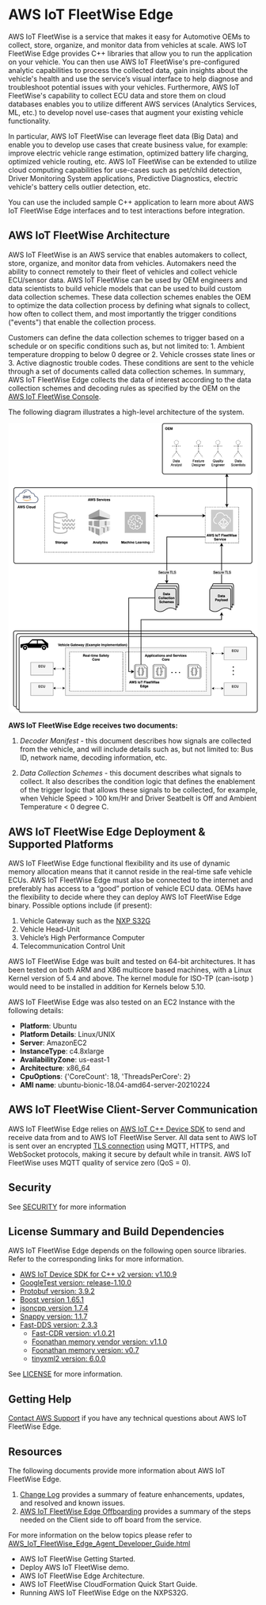 AWS IoT FleetWise Edge
======================

AWS IoT FleetWise is a service that makes it easy for Automotive OEMs to collect, store, organize, and monitor data from vehicles at scale. AWS IoT FleetWise Edge provides C++ libraries that allow you to run the application on your vehicle. You can then use AWS IoT FleetWise's pre-configured analytic capabilities to process the collected data, gain insights about the vehicle's health and use the service’s visual interface to help diagnose and troubleshoot potential issues with your vehicles. Furthermore, AWS IoT FleetWise's capability to collect ECU data and store them on cloud databases enables you to utilize different AWS services (Analytics Services, ML, etc.) to develop novel use-cases that augment your existing vehicle functionality. 

In particular, AWS IoT FleetWise can leverage fleet data (Big Data) and enable you to develop use cases that create business value, for example: improve electric vehicle range estimation, optimized battery life charging, optimized vehicle routing, etc. AWS IoT FleetWise can be extended to utilize cloud computing capabilities for use-cases such as pet/child detection, Driver Monitoring System applications, Predictive Diagnostics, electric vehicle's battery cells outlier detection, etc.

You can use the included sample C++ application to learn more about AWS IoT FleetWise Edge interfaces and to test interactions before integration.



## AWS IoT FleetWise Architecture

AWS IoT FleetWise is an AWS service that enables automakers to collect, store, organize, and monitor data from vehicles. Automakers need the ability to connect remotely to their fleet of vehicles and collect vehicle ECU/sensor data. AWS IoT FleetWise can be used by OEM engineers and data scientists to build vehicle models that can be used to build custom data collection schemes. These data collection schemes enables the OEM to optimize the data collection process by defining what signals to collect, how often to collect them, and most importantly the trigger conditions ("events") that enable the collection process.

Customers can define the data collection schemes to trigger based on a schedule or on specific conditions such as, but not limited to: 1. Ambient temperature dropping to below 0 degree or 2. Vehicle crosses state lines or 3. Active diagnostic trouble codes. These conditions are sent to the vehicle through a set of documents called data collection schemes. In summary, AWS IoT FleetWise Edge collects the data of interest according to the data collection schemes and decoding rules as specified by the OEM on the [AWS IoT FleetWise Console](https://aws.amazon.com/iot-fleetwise/).

The  following diagram illustrates a high-level architecture of the system.





<img src="./assets/iot-FleetWise-architecture.png" />



**AWS IoT FleetWise Edge receives two documents:**

1. *Decoder Manifest* - this document describes how signals are collected from the vehicle, and will include details such as, but not limited to: Bus ID, network name, decoding information, etc. 

2. *Data Collection Schemes* - this document describes what signals to collect. It also describes the condition logic that defines the enablement of the trigger logic that allows these signals to be collected, for example, when Vehicle Speed > 100 km/Hr and Driver Seatbelt is Off and Ambient Temperature <  0 degree C. 

## AWS IoT FleetWise Edge Deployment & **Supported Platforms**

AWS IoT FleetWise Edge functional flexibility and its use of dynamic memory allocation means that it cannot reside in the real-time safe vehicle ECUs. AWS IoT FleetWise Edge must also be connected to the internet and preferably has access to a “good” portion of vehicle ECU data. OEMs have the flexibility to decide  where they can deploy AWS IoT FleetWise Edge binary. Possible options include (if present):

1. Vehicle Gateway such as the [NXP S32G](https://www.nxp.com/products/processors-and-microcontrollers/arm-processors/s32g-vehicle-network-processors/s32g2-processors-for-vehicle-networking:S32G2) 
2. Vehicle Head-Unit
3. Vehicle’s High Performance Computer
4. Telecommunication Control Unit



AWS IoT FleetWise Edge was built and tested on 64-bit architectures. It has been tested on both ARM and X86 multicore based machines, with a Linux Kernel version of 5.4 and above. The kernel module for ISO-TP (can-isotp ) would need to be installed in addition for Kernels below 5.10.

AWS IoT FleetWise Edge was also tested on an EC2 Instance with the following details:

- **Platform**: Ubuntu
- **Platform** **Details**: Linux/UNIX
- **Server**: AmazonEC2
- **InstanceType**: c4.8xlarge
- **AvailabilityZone**: us-east-1
- **Architecture**: x86_64
- **CpuOptions**: {'CoreCount': 18, 'ThreadsPerCore': 2}
- **AMI name**: ubuntu-bionic-18.04-amd64-server-20210224



## AWS IoT FleetWise Client-Server Communication

AWS IoT FleetWise Edge relies on [AWS IoT C++ Device SDK](https://github.com/aws/aws-iot-device-sdk-cpp-v2) to send and receive data from and to AWS IoT FleetWise Server. All data sent to AWS IoT is sent over an encrypted [TLS connection](https://docs.aws.amazon.com/iot/latest/developerguide/data-encryption.html) using MQTT, HTTPS, and WebSocket protocols, making it secure by default while in transit. AWS IoT FleetWise uses MQTT quality of service zero (QoS = 0).



## Security

See [SECURITY](./SECURITY.md) for more information



## License Summary and Build Dependencies
AWS IoT FleetWise Edge depends on the following open source libraries. Refer to the corresponding links for more information.

* [AWS IoT Device SDK for C++ v2 version: v1.10.9](https://github.com/aws/aws-iot-device-sdk-cpp-v2)
* [GoogleTest version: release-1.10.0](https://github.com/google/googletest)
* [Protobuf version: 3.9.2](https://github.com/protocolbuffers/protobuf)
* [Boost version 1.65.1](https://github.com/boostorg/boost)
* [jsoncpp version 1.7.4](https://github.com/open-source-parsers/jsoncpp)
* [Snappy version: 1.1.7](https://github.com/google/snappy)
* [Fast-DDS version: 2.3.3](https://github.com/eProsima/Fast-DDS.git)
  * [Fast-CDR version: v1.0.21](https://github.com/eProsima/Fast-CDR.git)
  * [Foonathan memory vendor version: v1.1.0](https://github.com/eProsima/foonathan_memory_vendor.git)
  * [Foonathan memory version: v0.7](https://github.com/foonathan/memory)
  * [tinyxml2 version: 6.0.0](https://github.com/leethomason/tinyxml2.git)

See [LICENSE](./LICENSE) for more information.



## Getting Help

[Contact AWS Support](https://aws.amazon.com/contact-us/) if you have any technical questions about AWS IoT FleetWise Edge.



## Resources

The following documents  provide more information about AWS IoT FleetWise Edge.

1. [Change Log](./CHANGELOG.md) provides a summary of feature enhancements, updates, and resolved and known issues.
2. [AWS IoT FleetWise Edge Offboarding](./assets/AWS-IoTFleetWiseOffboarding.md) provides a summary of the steps needed on the Client side to off board from the service.

For more information on the below topics please refer to [AWS_IoT_FleetWise_Edge_Agent_Developer_Guide.html](https://console.aws.amazon.com/s3/object/aws-iot-fleetwise?prefix=latest%2FAWS_IoT_FleetWise_Edge_Agent_Developer_Guide.html)
	
  * AWS IoT FleetWise Getting Started.
  * Deploy AWS IoT FleetWise demo.
  * AWS IoT FleetWise Edge Architecture.
  * AWS IoT FleetWise CloudFormation Quick Start Guide.
  * Running AWS IoT FleetWise Edge on the NXPS32G.


